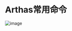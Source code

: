 


# Arthas常用命令
<!-- 

arthas常用命令
https://blog.csdn.net/Yuan_Li_Shuai/article/details/107286881
https://www.jianshu.com/p/e6914bfa706b
https://wakzz.cn/2019/04/05/java/arthas%E5%B8%B8%E7%94%A8%E5%91%BD%E4%BB%A4/

https://cloud.tencent.com/developer/article/1653458
https://www.pianshen.com/article/48401882021/
https://blog.csdn.net/maobois/article/details/120931048




查看当前线程信息，查看线程的堆栈：thread  
查看当前JVM信息：jvm  
查看JVM已加载的类信息：sc  
方法内部调用路径，并输出方法路径上的每个节点上耗时：trace  

-->




![image](https://gitee.com/wt1814/pic-host/raw/master/images/java/JVM/JVM-162.png)  



